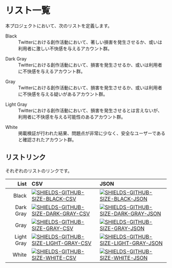 # リスト一覧

[LOCAL-LISTS]: assets/lists.pdf
[GITHUB-BLACK-CSV]: lists/blacklist.csv
[GITHUB-BLACK-JSON]: lists/blacklist.json
[GITHUB-DARK-GRAY-CSV]: lists/darkgraylist.csv
[GITHUB-DARK-GRAY-JSON]: lists/darkgraylist.json
[GITHUB-GRAY-CSV]: lists/graylist.csv
[GITHUB-GRAY-JSON]: lists/graylist.json
[GITHUB-LIGHT-GRAY-CSV]: lists/lightgraylist.csv
[GITHUB-LIGHT-GRAY-JSON]: lists/lightgraylist.json
[GITHUB-WHITE-CSV]: lists/whitelist.csv
[GITHUB-WHITE-JSON]: lists/whitelist.json
[SHIELDS-GITHUB-SIZE-BLACK-CSV]: https://img.shields.io/github/size/Twitter-FFAC/fight-for-artistic-creativity/lists/blacklist.csv.svg
[SHIELDS-GITHUB-SIZE-BLACK-JSON]: https://img.shields.io/github/size/Twitter-FFAC/fight-for-artistic-creativity/lists/blacklist.json.svg
[SHIELDS-GITHUB-SIZE-DARK-GRAY-CSV]: https://img.shields.io/github/size/Twitter-FFAC/fight-for-artistic-creativity/lists/darkgraylist.csv.svg
[SHIELDS-GITHUB-SIZE-DARK-GRAY-JSON]: https://img.shields.io/github/size/Twitter-FFAC/fight-for-artistic-creativity/lists/darkgraylist.json.svg
[SHIELDS-GITHUB-SIZE-GRAY-CSV]: https://img.shields.io/github/size/Twitter-FFAC/fight-for-artistic-creativity/lists/graylist.csv.svg
[SHIELDS-GITHUB-SIZE-GRAY-JSON]: https://img.shields.io/github/size/Twitter-FFAC/fight-for-artistic-creativity/lists/graylist.json.svg
[SHIELDS-GITHUB-SIZE-LIGHT-GRAY-CSV]: https://img.shields.io/github/size/Twitter-FFAC/fight-for-artistic-creativity/lists/lightgraylist.csv.svg
[SHIELDS-GITHUB-SIZE-LIGHT-GRAY-JSON]: https://img.shields.io/github/size/Twitter-FFAC/fight-for-artistic-creativity/lists/lightgraylist.json.svg
[SHIELDS-GITHUB-SIZE-WHITE-CSV]: https://img.shields.io/github/size/Twitter-FFAC/fight-for-artistic-creativity/lists/whitelist.csv.svg
[SHIELDS-GITHUB-SIZE-WHITE-JSON]: https://img.shields.io/github/size/Twitter-FFAC/fight-for-artistic-creativity/lists/whitelist.json.svg
<!-- end of link references field -->

本プロジェクトにおいて、次のリストを定義します。

<dl>

  <dt>Black</dt>

  <dd>Twitterにおける創作活動において、著しい損害を発生させるか、或いは利用者に激しい不快感を与えるアカウント群。</dd>

</dl>

<dl>

  <dt>Dark Gray</dt>

  <dd>Twitterにおける創作活動において、損害を発生させるか、或いは利用者に不快感を与えるアカウント群。</dd>

</dl>

<dl>

  <dt>Gray</dt>

  <dd>Twitterにおける創作活動において、損害を発生させるか、或いは利用者に不快感を与える疑いがあるアカウント群。</dd>

</dl>

<dl>

  <dt>Light Gray</dt>

  <dd>Twitterにおける創作活動において、損害を発生させるとは言えないが、利用者に不快感を与える可能性のあるアカウント群。</dd>

</dl>

<dl>

  <dt>White</dt>

  <dd>掲載検証が行われた結果、問題点が非常に少なく、安全なユーザーであると確認されたアカウント群。</dd>

</dl>

<!--
この章に関しては、[こちら][LOCAL-LISTS]のPDFコンテンツにて図示しておりますので、是非ご覧下さい。
-->

## リストリンク

それぞれのリストのリンクです。

|       List | CSV                                                            | JSON                                                             |
|-----------:|:---------------------------------------------------------------|:-----------------------------------------------------------------|
|      Black | [![SHIELDS-GITHUB-SIZE-BLACK-CSV]][GITHUB-BLACK-CSV]           | [![SHIELDS-GITHUB-SIZE-BLACK-JSON]][GITHUB-BLACK-JSON]           |
|  Dark Gray | [![SHIELDS-GITHUB-SIZE-DARK-GRAY-CSV]][GITHUB-DARK-GRAY-CSV]   | [![SHIELDS-GITHUB-SIZE-DARK-GRAY-JSON]][GITHUB-DARK-GRAY-JSON]   |
|       Gray | [![SHIELDS-GITHUB-SIZE-GRAY-CSV]][GITHUB-GRAY-CSV]             | [![SHIELDS-GITHUB-SIZE-GRAY-JSON]][GITHUB-GRAY-JSON]             |
| Light Gray | [![SHIELDS-GITHUB-SIZE-LIGHT-GRAY-CSV]][GITHUB-LIGHT-GRAY-CSV] | [![SHIELDS-GITHUB-SIZE-LIGHT-GRAY-JSON]][GITHUB-LIGHT-GRAY-JSON] |
|      White | [![SHIELDS-GITHUB-SIZE-WHITE-CSV]][GITHUB-WHITE-CSV]           | [![SHIELDS-GITHUB-SIZE-WHITE-JSON]][GITHUB-WHITE-JSON]           |

